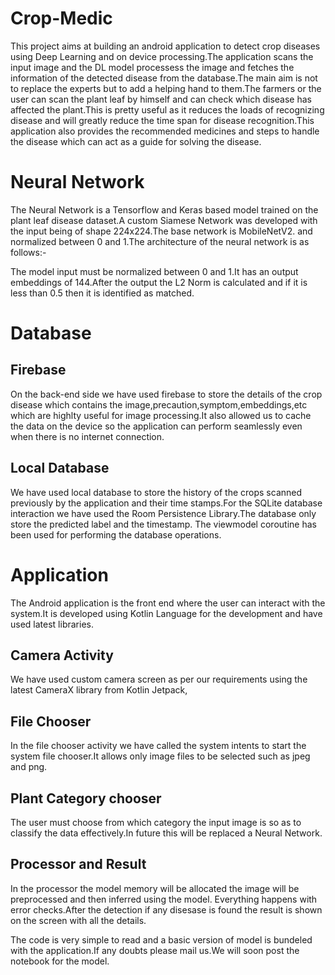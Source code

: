 # Crop-Medic

This project aims at building an android application to detect crop diseases using Deep Learning and on device processing.The application scans the input image and 
the DL model processess the image and fetches the information of the detected disease from the database.The main aim is not to replace the experts but to add a helping
hand to them.The farmers or the user can scan the plant leaf by himself and can check which disease has affected the  plant.This is pretty useful as it reduces the loads
of recognizing disease and will greatly reduce the time span for disease recognition.This application also provides the recommended medicines and steps to handle the disease
which can act as a guide for solving the disease.

# Neural Network
The Neural Network is a Tensorflow and Keras based model trained on the plant leaf disease dataset.A custom Siamese Network was developed with the input being of shape 224x224.The base network is MobileNetV2.
and normalized between 0 and 1.The architecture of the neural network is as follows:-

The model input must be normalized between 0 and 1.It has an output embeddings of 144.After the output the L2 Norm is calculated and if it is less than 0.5 then it is identified as matched.

#  Database
## Firebase
On the back-end side we have used firebase to store the details of the crop disease which contains the image,precaution,symptom,embeddings,etc which are highlty useful for image processing.It also allowed us to cache the data on the device so the application can perform seamlessly even when there is no internet connection.

## Local Database
We have used local database to store the history of the crops scanned previously by the application and their time stamps.For the SQLite database interaction we have used the Room Persistence Library.The database only store the predicted label and the timestamp. The  viewmodel coroutine has been used for performing the database operations.

# Application
The Android application is the front end where the user can interact with the system.It is developed using Kotlin Language for the development and have used latest libraries.

## Camera Activity
We have used custom camera  screen as per our requirements using the latest CameraX library from Kotlin Jetpack,

##  File Chooser
In the file chooser activity we have called the system intents to start the system file chooser.It allows only image files to be selected such as jpeg and png.

## Plant Category chooser
The user must choose from which category the input image is so as to classify the data effectively.In future this will be replaced a
Neural Network.

## Processor and Result
In the processor the model memory will be allocated the image will be preprocessed and then inferred using the model. Everything happens with error checks.After the detection if any disesase is found the result is shown on the screen with all the details.

The code is very simple to read and a basic version of model is bundeled with the application.If any doubts please mail us.We will soon post the notebook for the 
model.

